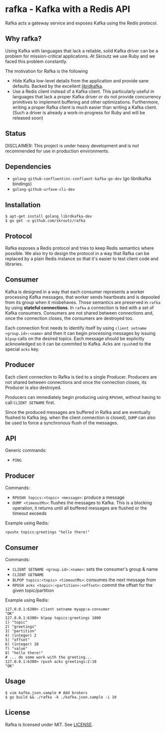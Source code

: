 # rafka - Kafka with a Redis API

Rafka acts a gateway service and exposes Kafka using the Redis protocol.





Why rafka?
----------
Using Kafka with languages that lack a reliable, solid Kafka driver can be a
problem for mission-critical applications. At Skroutz we use Ruby and we faced
this problem constantly.

The motivation for Rafka is the following
- Hide Kafka low-level details from the application and provide sane defaults.
  Backed by the excellent [librdkafka](https://github.com/edenhill/librdkafka).
- Use a Redis client instead of a Kafka client. This particularly useful
  in languages that lack a proper Kafka driver or do not provide
  concurrency primitives to implement buffering and other optimizations. Furthermore,
  writing a proper Rafka client is much easier than writing a Kafka client.
  (Such a driver is already a work-in-progress for Ruby and will be released
  soon)




## Status

DISCLAIMER: This project is under heavy development and is _not_ recommended for use in
production environments.




Dependencies
------------
- `golang-github-confluentinc-confluent-kafka-go-dev` (go librdkafka bindings)
- `golang-github-urfave-cli-dev`

Installation
------------

```shell
$ apt-get install golang librdkafka-dev
$ go get -u github.com/skroutz/rafka
```




Protocol
--------------
Rafka exposes a Redis protocol and tries to keep Redis semantics where
possible. We also try to design the protocol in a way that Rafka can be
replaced by a plain Redis instance so that it's easier to test client code and
libraries.





Consumer
--------
Kafka is designed in a way that each consumer represents a worker processing
Kafka messages, that worker sends heartbeats and is depooled from its group
when it misbehaves. Those semantics are preserved in `rafka` by using
**stateful connections**. In `rafka` a connection is tied with a set of Kafka
consumers.  Consumers are not shared between connections and, once the
connection closes, the consumers are destroyed too.

Each connection first needs to identify itself by using `client setname
<group.id>:<name>` and then it can begin processing messages by issuing `blpop`
calls on the desired topics. Each message should be explicitly acknowledged
so it can be commited to Kafka. Acks are `rpush`ed to the special `acks` key.




Producer
--------
Each client connection to Rafka is tied to a single Producer.
Producers are not shared between connections and once the connection closes, its
Producer is also destroyed.

Producers can immediately begin producing using `RPUSHX`, without having to call
`CLIENT SETNAME` first.

Since the produced messages are buffered in Rafka and are eventually flushed
to Kafka (eg. when the client connection is closed), `DUMP` can also be used to
force a synchronous flush of the messages.



API
---------------
Generic commands:
- `PING`

## Producer
Commands:
- `RPUSHX topics:<topic> <message>`: produce a message
- `DUMP <timeoutMs>`: flushes the messages to Kafka. This is a blocking operation, it returns until all buffered messages are flushed or the timeout exceeds

Example using Redis:
```
rpushx topics:greetings "hello there!"
```





## Consumer
Commands:
- `CLIENT SETNAME <group.id>:<name>`: sets the consumer's group & name
- `CLIENT GETNAME`
- `BLPOP topics:<topic> <timeoutMs>`: consumes the next message from <topic>
- `RPUSH acks <topic>:<partition>:<offset>`: commit the offset for the given topic/partition

Example using Redis:
```
127.0.0.1:6380> client setname myapp:a-consumer
"OK"
127.0.0.1:6380> blpop topics:greetings 1000
1) "topic"
2) "greetings"
3) "partition"
4) (integer) 2
5) "offset"
6) (integer) 10
7) "value"
8) "hello there!"
# ... do some work with the greeting...
127.0.0.1:6380> rpush acks greetings:2:10
"OK"
```




Usage
-----

```shell
$ vim kafka.json.sample # Add brokers
$ go build && ./rafka -k ./kafka.json.sample -i 10
```



License
---------------------------------------
Rafka is licensed under MIT. See [LICENSE](LICENSE).

